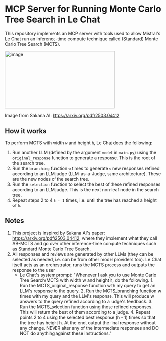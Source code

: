 # MCP Server for Running Monte Carlo Tree Search in Le Chat

This repository implements an MCP server with tools used to allow Mistral's Le Chat run an inference-time compute technique called (Standard) Monte Carlo Tree Search (MCTS).

<img width="354" height="185" alt="image" src="https://github.com/user-attachments/assets/9908d3df-9b45-4a53-911c-369b0a674543" />

Image from Sakana AI: https://arxiv.org/pdf/2503.04412

## How it works
To perform MCTS with width `w` and height `h`, Le Chat does the following:
1. Run another LLM (defined by the argument `model` in `main.py`) using the `original_response` function to generate a response. This is the root of the search tree.
2. Run the `branching` function `w` times to generate `w` new responses refined according to an LLM judge (LLM-as-a-Judge, same architecture). These are the new nodes of the search tree.
3. Run the `selection` function to select the best of these refined responses according to an LLM judge. This is the next non-leaf node in the search tree.
4. Repeat steps 2 to 4 `h - 1` times, i.e. until the tree has reached a height of `h`.

## Notes
1. This project is inspired by Sakana AI's paper: https://arxiv.org/pdf/2503.04412, where they implement what they call AB-MCTS and go over other inference-time compute techniques such as Standard Monte Carlo Tree Search.
2. All responses and reviews are generated by other LLMs (they can be selected as needed, i.e. can be from other model providers too). Le Chat itself acts as an orchestrator, runs the MCTS process and outputs the response to the user.
    - Le Chat's system prompt: "Whenever I ask you to use Monte Carlo Tree Search/MCTS with width w and height h, do the following. 1. Run the MCTS_original_response function with my query to get an LLM's response to the query. 2. Run the MCTS_branching function w times with my query and the LLM's response. This will produce w answers to the query refined according to a judge's feedback. 3. Run the MCTS_selection function using those refined responses. This will return the best of them according to a judge. 4. Repeat points 2 to 4 using the selected best response (h - 1) times so that the tree has height h. At the end, output the final response without any change. NEVER alter any of the intermediate responses and DO NOT do anythihg against these instructions."
